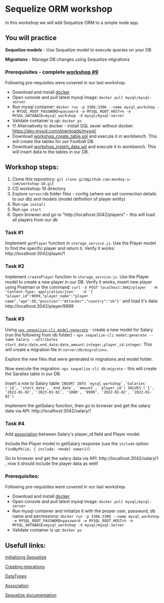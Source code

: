 # Sequelize ORM workshop

In this workshop we will add Sequelize ORM to a simple node app.

## You will practice

**Sequelize models** - Use Sequelize model to execute queries on your DB

**Migrations** - Manage DB changes using Sequelize migrations


### Prerequisites - complete [workshop #9](https://github.com/monday-u-com/workshop-9)
Following pre-requisites were covered in our last workshop. 
- Download and install [docker](https://docs.docker.com/get-docker/)
- Open console and pull latest mysql image: ```docker pull mysql/mysql-server ```
- Run mysql container: ```docker run -p 3306:3306 --name mysql_workshop -e MYSQL_ROOT_PASSWORD=password -e MYSQL_ROOT_HOST=% -e MYSQL_DATABASE=mysql_workshop -d mysql/mysql-server```
- Validate container is up: ```docker ps``` 
- !!! Alternatively to docker - install SQL sever without docker: https://dev.mysql.com/downloads/mysql/
- Download [workshop_create_table.sql](https://github.com/monday-u-com/workshop-9/blob/main/workshop_create_table.sql) and execute it in workbench. This will create the tables for our Football DB.
- Download [workshop_instert_data.sql](https://github.com/monday-u-com/workshop-9/blob/main/workshop_instert_data.sql) and execute it in workbench. This will insert data to the tables in our DB.

## Workshop steps:
1. Clone this repository: `git clone git@github.com:monday-u-com/workshop-10.git`
2. CD workshop-10 directory
3. Explore `server/db` folder files - config (where we set connection details to our db) and models (model definition of player entity)
4. Run `npm install`
5. Run `npm start`
6. Open browser and go to "http://localhost:3042/players" - this will load all players from our db

### Task #1
Implement `getPlayer` function in `storage_service.js`. Use the Player model to find the specific player and return it. 
Verify it works: http://localhost:3042/player/1

### Task #2
Implement `createPlayer` function in `storage_service.js`. Use the Player model to create a new player in our DB.
Verify it works, insert new player using Postman or the command: `curl -X POST localhost:3042/player   -H 'Content-Type: application/json'   -d '{ "player_id":9999,"player_name":"player name","age":30,"position":"Attacker","country":"uk"}'` and load it's data: http://localhost:3042/player/9999

### Task #3
Using [`npx sequelize-cli model:generate`](https://sequelize.org/docs/v6/other-topics/migrations/#creating-the-first-model-and-migration) - create a new model for Salary (run the following from db folder) -  `npx sequelize-cli model:generate --name Salary --attributes start_date:date,end_date:date,amount:integer,player_id:integer`. This will create a migration file in `server/db/migrations`.

Explore the new files that were generated in migrations and model folder. 

Now execute the migration: `npx sequelize-cli db:migrate`  - this will create the Saralies table in our DB. 

Insert a row to Salary table: ```INSERT INTO `mysql_workshop`.`Salaries` (`id`, `start_date`, `end_date`, `amount`, `player_id`) VALUES ('1', '2022-01-02', '2023-01-01', '1000', '9999', '2022-01-02', '2022-01-02')```

Implement the getSalary function, then go to browser and get the salary data via API: http://localhost:3042/salary/1


### Task #4
Add [association](https://sequelize.org/docs/v6/core-concepts/assocs/#:~:text=To%20do%20this%2C%20Sequelize%20provides,The%20HasMany%20association) between Salary's player_id field and Player model.

Include the Player model in getSalary response (use the `include` option `findByPk(id, { include: <model name>})`) 

Go to browser and get the salary data via API: http://localhost:3042/salary/1 , now it should include the player data as well!


### Prerequisites:
Following pre-requisites were covered in our last workshop. 
- Download and install [docker](https://docs.docker.com/get-docker/)
- Open console and pull latest mysql image: ```docker pull mysql/mysql-server ```
- Run mysql container and initialize it with the proper user, password, db name and permissions: ```docker run -p 3306:3306 --name mysql_workshop -e MYSQL_ROOT_PASSWORD=password -e MYSQL_ROOT_HOST=% -e MYSQL_DATABASE=mysql_workshop -d mysql/mysql-server```
- Validate container is up: ```docker ps``` 


## Usefull links:
[Initializing Sequelize](https://sequelize.org/docs/v6/getting-started/)

[Creating migrations](https://sequelize.org/docs/v6/other-topics/migrations/#creating-the-first-model-and-migration)

[DataTypes](https://sequelize.org/docs/v6/core-concepts/model-basics/#data-types)

[Association](https://sequelize.org/docs/v6/core-concepts/assocs/#:~:text=To%20do%20this%2C%20Sequelize%20provides,The%20HasMany%20association)

[Sequelize documentation](https://sequelize.org/docs/v6/)
